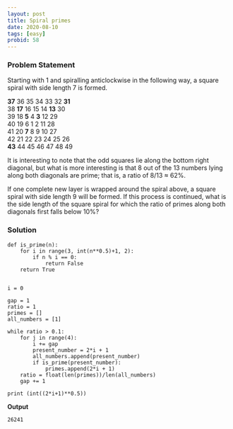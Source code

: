```yaml
---
layout: post
title: Spiral primes
date: 2020-08-10 
tags: [easy]
probid: 58
---
```


### Problem Statement

Starting with 1 and spiralling anticlockwise in the following way, a square spiral with side length 7 is formed.


**37** 36 35 34 33 32 **31** <br>
38 **17** 16 15 14 **13** 30 <br>
39 18  **5**  4  **3** 12 29 <br>
40 19  6  1  2 11 28 <br>
41 20  **7**  8  9 10 27 <br>
42 21 22 23 24 25 26 <br>
**43** 44 45 46 47 48 49 <br>

It is interesting to note that the odd squares lie along the bottom right diagonal, but what is more interesting is that 8 out of the 13 numbers lying along both diagonals are prime; that is, a ratio of 8/13 ≈ 62%.

If one complete new layer is wrapped around the spiral above, a square spiral with side length 9 will be formed. If this process is continued, what is the side length of the square spiral for which the ratio of primes along both diagonals first falls below 10%?

### Solution

```
def is_prime(n):
    for i in range(3, int(n**0.5)+1, 2):
        if n % i == 0:
            return False
    return True


i = 0

gap = 1
ratio = 1
primes = []
all_numbers = [1]

while ratio > 0.1:
    for j in range(4):
        i += gap
        present_number = 2*i + 1
        all_numbers.append(present_number)
        if is_prime(present_number):
            primes.append(2*i + 1)
    ratio = float(len(primes))/len(all_numbers)
    gap += 1

print (int((2*i+1)**0.5))
```

**Output**

```
26241
```

